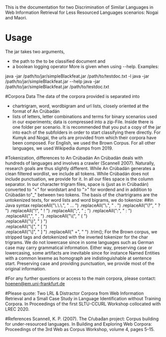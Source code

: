 This is the documentation for two Discrimination of Similar Languages in Web Information Retrieval for 
Less Resourced Languages scenarios: Nogai and Maori. 

# Usage
The jar takes two arguments,
- the path to the to be classified document and 
- a boolean logging operator
More is given when using --help.
Examples:

java -jar /path/to/jar/simpleBlackfeat.jar /path/to/testdoc.txt -l
java -jar /path/to/jar/simpleBlackfeat.jar --help
java -jar /path/to/jar/simpleBlackfeat.jar /path/to/testdoc.txt 

#Corpora Data
The data of the corpora provided is separated into 
- chartrigram, word, wordbigram and url lists, closely oriented at the format of An Crúbadán
- lists of letters, letter combinations and terms for binary scenarios used in our experiments; data is compressed into a zip-File. Inside there is one folder per scenario. It is recommended that you put a copy of the jar into each of the subfolders in order to start classifying there directly.
For Kumyk and Nogai, the urls are provided from which their corpora have been composed. For English, we used the Brown Corpus. For all other languages, we used Wikipedia dumps from 2019.

#Tokenization, differences to An Crúbadán
An Crúbadán deals with hundreds of languages and involves a crawler (Scannell 2007).
Naturally, research goals are thus slightly different. While An Crúbadán generates a clean filtered wordlist,
we include all tokens. While Crúbadán does not include punctuation, we provide for it.
In all our files space is the column separator. In our character trigram files, space is (just as in Crúbadán) 
converted to "<" for wordstart and to ">" for wordend and in addition to Crúbadán to"_" between two tokens.
The basis of the chartrigrams are the untokenized texts, for word lists and word bigrams, we do tokenize:
##in Java syntax
replaceAll("\\.\\.\\.", " ... ")
.replaceAll("\\.", " . ")
.replaceAll("\\?", " ? ")
.replaceAll("!", " ! ")
.replaceAll(";", " ; ")
.replaceAll(":", " : ")	
.replaceAll(",", " , ")	
.replaceAll("\\(", " ( ")	
.replaceAll("\\)", " ) ")	
.replaceAll("\\[", " [ ")	
.replaceAll("\\]", " ] ")
.replaceAll("  +", " ")	
.trim();
For the Brown corpus, we stripped tags and detokenized with the inverted tokenizer for the char trigrams. 
We do not lowercase since in some languages such as German case may carry grammatical information. Either way,
preserving case or lowercasing, some artifacts are inevitable since for instance Named Entities with a common 
lexeme as homograph are indistinguishable at sentence start. Preserving case and providing punctuation, we provide most
of the original information.

#For any further questions or access to the main corpora, please contact:
hoenen@em.uni-frankfurt.de

#Please quote:
Two LRL \& Distractor Corpora from Web Information Retrieval and a Small Case Study in Language Identification without Training Corpora. In Proceedings of the first SLTU-CCURL Workshop collocated with LREC 2020.

#References
Scannell, K. P. (2007). The Cŕubad́an project: Corpus building for under-resourced languages. In Building and Exploring Web Corpora: Proceedings of the 3rd Web as Corpus Workshop, volume 4, pages 5–15.
